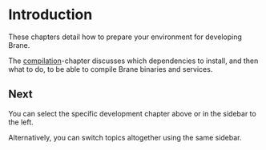 # Introduction
These chapters detail how to prepare your environment for developing Brane.

The [compilation](./compilation.md)-chapter discusses which dependencies to install, and then what to do, to be able to compile Brane binaries and services.


## Next
You can select the specific development chapter above or in the sidebar to the left.

Alternatively, you can switch topics altogether using the same sidebar.
